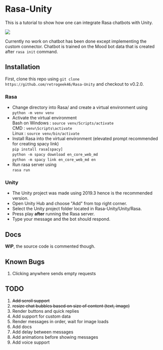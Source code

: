 # Rasa-Unity
This is a tutorial to show how one can integrate Rasa chatbots with Unity.

![](https://github.com/retrogeek46/Rasa-Unity/blob/master/Resources/sample.gif)

Currently no work on chatbot has been done except implementing the custom connector. Chatbot is trained on the Mood bot data that is created after `rasa init` command.

## Installation
First, clone this repo using `git clone https://github.com/retrogeek46/Rasa-Unity` and checkout to v0.2.0.
### Rasa
- Change directory into Rasa/ and create a virtual environment using  
`python -m venv venv`
- Activate the virtual environment  
Bash on Windows&nbsp;: `source venv/Scripts/activate`  
CMD : `venv\Scripts\activate`  
Linux : `source venv/bin/activate`
- Install Rasa into the virtual environment (elevated prompt recommended for creating spacy link)  
`pip install rasa[spacy]`  
`python -m spacy download en_core_web_md`  
`python -m spacy link en_core_web_md en`
- Run rasa server using  
`rasa run`
### Unity
- The Unity project was made using 2019.3 hence is the recommended version.
- Open Unity Hub and choose "Add" from top right corner.
- Select the Unity project folder located in Rasa-Unity/Unity/Rasa.
- Press play __after__ running the Rasa server.
- Type your message and the bot should respond.

## Docs
__WIP__, the source code is commented though.

## Known Bugs
1. Clicking anywhere sends empty requests

## TODO
1. ~~Add scroll support~~
2. ~~resize chat bubbles based on size of content (text, image)~~
3. Render buttons and quick replies
4. Add support for custom data
5. Render messages in order, wait for image loads
6. Add docs
7. Add delay between messages
8. Add animations before showing messages
9. Add voice support
